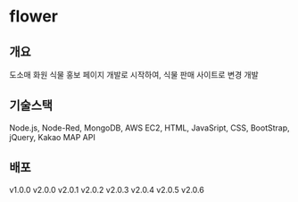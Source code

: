 # flower

## 개요
도소매 화원 식물 홍보 페이지 개발로 시작하여, 식물 판매 사이트로 변경 개발

## 기술스택
Node.js, Node-Red, MongoDB, AWS EC2, HTML, JavaSript, CSS, BootStrap, jQuery, Kakao MAP API

## 배포
v1.0.0
v2.0.0
v2.0.1
v2.0.2
v2.0.3
v2.0.4
v2.0.5
v2.0.6
